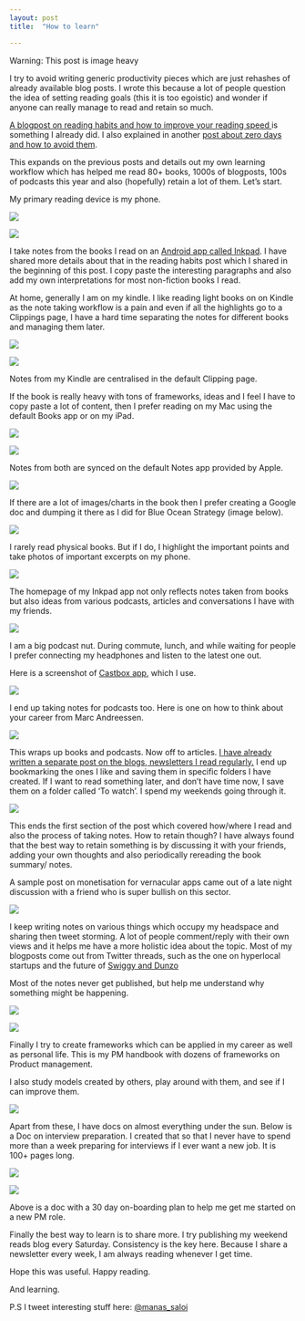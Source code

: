 ```yaml
---
layout: post
title:  "How to learn"

---
```



Warning: This post is image heavy

I try to avoid writing generic productivity pieces which are just rehashes of already available blog posts. I wrote this because a lot of people question the idea of setting reading goals (this it is too egoistic) and wonder if anyone can really manage to read and retain so much.

[A blogpost on reading habits and how to improve your reading speed ](https://www.linkedin.com/pulse/how-read-55-books-per-year-manas-j-saloi/)is something I already did. I also explained in another [post about zero days and how to avoid them](https://www.linkedin.com/pulse/11-habits-changed-my-life-yours-too-manas-j-saloi/).

This expands on the previous posts and details out my own learning workflow which has helped me read 80+ books, 1000s of blogposts, 100s of podcasts this year and also (hopefully) retain a lot of them. Let’s start.

My primary reading device is my phone.

![](https://cdn-images-1.medium.com/max/2000/0*e3XEdcASrNebHfLG)

![](https://cdn-images-1.medium.com/max/2000/0*bxrNkDvvQdnTtXyD)

I take notes from the books I read on an [Android app called Inkpad](https://inkpadnotepad.appspot.com/). I have shared more details about that in the reading habits post which I shared in the beginning of this post. I copy paste the interesting paragraphs and also add my own interpretations for most non-fiction books I read.

At home, generally I am on my kindle. I like reading light books on on Kindle as the note taking workflow is a pain and even if all the highlights go to a Clippings page, I have a hard time separating the notes for different books and managing them later.

![](https://cdn-images-1.medium.com/max/2250/0*Ahy2tsTsRfo40LD8)

![](https://cdn-images-1.medium.com/max/2250/0*A01gk4sFFIglxmth)

Notes from my Kindle are centralised in the default Clipping page.

If the book is really heavy with tons of frameworks, ideas and I feel I have to copy paste a lot of content, then I prefer reading on my Mac using the default Books app or on my iPad.

![](https://cdn-images-1.medium.com/max/4140/0*T1cKIV_9cg2V9F0B)

![](https://cdn-images-1.medium.com/max/2000/0*oLv9gRjWa-9FX4Zb)

Notes from both are synced on the default Notes app provided by Apple.

![](https://cdn-images-1.medium.com/max/2000/0*BnIBZWzVuEGtijYo)

If there are a lot of images/charts in the book then I prefer creating a Google doc and dumping it there as I did for Blue Ocean Strategy (image below).

![](https://cdn-images-1.medium.com/max/4464/0*crIie5GXQVDI266S)

I rarely read physical books. But if I do, I highlight the important points and take photos of important excerpts on my phone.

![](https://cdn-images-1.medium.com/max/4000/0*msGzskY5wWYciBOp)

The homepage of my Inkpad app not only reflects notes taken from books but also ideas from various podcasts, articles and conversations I have with my friends.

![](https://cdn-images-1.medium.com/max/2000/0*TyqrdrcsmGDr5pPF)

I am a big podcast nut. During commute, lunch, and while waiting for people I prefer connecting my headphones and listen to the latest one out.

Here is a screenshot of [Castbox app](https://castbox.fm/), which I use.

![](https://cdn-images-1.medium.com/max/2000/0*uXP3Yt-hbn9u3P-H)

I end up taking notes for podcasts too. Here is one on how to think about your career from Marc Andreessen.

![](https://cdn-images-1.medium.com/max/2000/0*jm7v3zN4oReNGATK)

This wraps up books and podcasts. Now off to articles. [I have already written a separate post on the blogs, newsletters I read regularly.](https://www.linkedin.com/pulse/what-should-i-read-manas-j-saloi/) I end up bookmarking the ones I like and saving them in specific folders I have created. If I want to read something later, and don’t have time now, I save them on a folder called ‘To watch’. I spend my weekends going through it.

![](https://cdn-images-1.medium.com/max/4464/0*URcTjJTer8zwjP_Q)

This ends the first section of the post which covered how/where I read and also the process of taking notes. How to retain though? I have always found that the best way to retain something is by discussing it with your friends, adding your own thoughts and also periodically rereading the book summary/ notes.

A sample post on monetisation for vernacular apps came out of a late night discussion with a friend who is super bullish on this sector.

![](https://cdn-images-1.medium.com/max/2000/0*-qkitjn1ouIkTQs_)

I keep writing notes on various things which occupy my headspace and sharing then tweet storming. A lot of people comment/reply with their own views and it helps me have a more holistic idea about the topic. Most of my blogposts come out from Twitter threads, such as the one on hyperlocal startups and the future of [Swiggy and Dunzo](https://www.linkedin.com/pulse/thoughts-dunzo-swiggy-manas-j-saloi/)

Most of the notes never get published, but help me understand why something might be happening.

![](https://cdn-images-1.medium.com/max/2000/0*H_kAc-aYp6Q_yxUq)

![](https://cdn-images-1.medium.com/max/2000/0*OF4I6DMz75TB-iAR)

Finally I try to create frameworks which can be applied in my career as well as personal life. This is my PM handbook with dozens of frameworks on Product management.

I also study models created by others, play around with them, and see if I can improve them.

![](https://cdn-images-1.medium.com/max/4242/0*qfbto9vFZXVwiMTW)

Apart from these, I have docs on almost everything under the sun. Below is a Doc on interview preparation. I created that so that I never have to spend more than a week preparing for interviews if I ever want a new job. It is 100+ pages long.

![](https://cdn-images-1.medium.com/max/4464/0*nhNnIi1z5gN4-8vv)

![](https://cdn-images-1.medium.com/max/4464/0*_2P3RwXsXSboGq1F)

Above is a doc with a 30 day on-boarding plan to help me get me started on a new PM role.

Finally the best way to learn is to share more. I try publishing my weekend reads blog every Saturday. Consistency is the key here. Because I share a newsletter every week, I am always reading whenever I get time.

Hope this was useful. Happy reading.

And learning.

P.S I tweet interesting stuff here: [@manas_saloi](https://twitter.com/manas_saloi)
